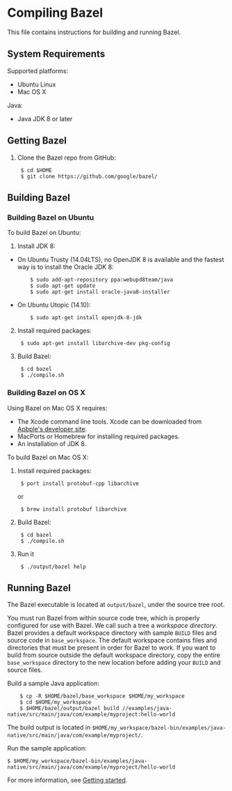 # Compiling Bazel

This file contains instructions for building and running Bazel.

## System Requirements

Supported platforms:

* Ubuntu Linux
* Mac OS X

Java:

* Java JDK 8 or later

## Getting Bazel

1. Clone the Bazel repo from GitHub:

        $ cd $HOME
        $ git clone https://github.com/google/bazel/

## Building Bazel

### Building Bazel on Ubuntu

To build Bazel on Ubuntu:

1. Install JDK 8:
  * On Ubuntu Trusty (14.04LTS), no OpenJDK 8 is available and the
    fastest way is to install the Oracle JDK 8:

            $ sudo add-apt-repository ppa:webupd8team/java
            $ sudo apt-get update
            $ sudo apt-get install oracle-java8-installer

  * On Ubuntu Utopic (14.10):

            $ sudo apt-get install openjdk-8-jdk

2. Install required packages:

        $ sudo apt-get install libarchive-dev pkg-config

3. Build Bazel:

        $ cd bazel
        $ ./compile.sh

### Building Bazel on OS X

Using Bazel on Mac OS X requires:

* The Xcode command line tools. Xcode can be downloaded from
  [Apbple's developer site](https://developer.apple.com/xcode/downloads/).
* MacPorts or Homebrew for installing required packages.
* An installation of JDK 8.

To build Bazel on Mac OS X:


1. Install required packages:

        $ port install protobuf-cpp libarchive

   or

        $ brew install protobuf libarchive

2. Build Bazel:

        $ cd bazel
        $ ./compile.sh

3. Run it

        $ ./output/bazel help


## Running Bazel

The Bazel executable is located at `output/bazel`, under the source
tree root.

You must run Bazel from within source code tree, which is properly
configured for use with Bazel. We call such a tree a _workspace
directory_. Bazel provides a default workspace directory with sample
`BUILD` files and source code in `base_workspace`. The default
workspace contains files and directories that must be present in order
for Bazel to work. If you want to build from source outside the
default workspace directory, copy the entire `base_workspace`
directory to the new location before adding your `BUILD` and source
files.

Build a sample Java application:

        $ cp -R $HOME/bazel/base_workspace $HOME/my_workspace
        $ cd $HOME/my_workspace
        $ $HOME/bazel/output/bazel build //examples/java-native/src/main/java/com/example/myproject:hello-world

The build output is located in `$HOME/my_workspace/bazel-bin/examples/java-native/src/main/java/com/example/myproject/`.

Run the sample application:

    $ $HOME/my_workspace/bazel-bin/examples/java-native/src/main/java/com/example/myproject/hello-world

For more information, see [Getting started](getting-started.md).
